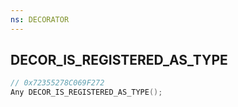 ```yaml
---
ns: DECORATOR
---
```

## DECOR_IS_REGISTERED_AS_TYPE

```c
// 0x72355278C069F272
Any DECOR_IS_REGISTERED_AS_TYPE();
```


